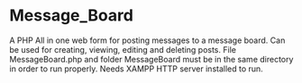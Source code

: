 # Message_Board
A PHP All in one web form for posting messages to a message board. Can be used for creating, viewing, editing and deleting posts.
File MessageBoard.php and folder MessageBoard must be in the same directory in order to run properly. Needs XAMPP HTTP server installed to run.
